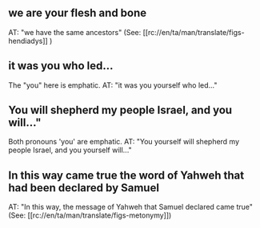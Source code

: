 ## we are your flesh and bone ##

AT: "we have the same ancestors" (See: [[rc://en/ta/man/translate/figs-hendiadys]] )

## it was you who led... ##

The "you" here is emphatic. AT: "it was you yourself who led..."

## You will shepherd my people Israel, and you will..." ##

Both pronouns 'you' are emphatic. AT: "You yourself will shepherd my people Israel, and you yourself will..."

## In this way came true the word of Yahweh that had been declared by Samuel ##

AT: "In this way, the message of Yahweh that Samuel declared came true" (See: [[rc://en/ta/man/translate/figs-metonymy]])